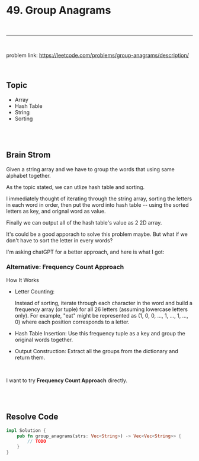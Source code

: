 # 49. Group Anagrams

<br>

---

<br>

problem link: https://leetcode.com/problems/group-anagrams/description/

<br>

## Topic 

* Array
* Hash Table
* String
* Sorting

<br>
<br>

## Brain Strom

Given a string array and we have to group the words that using same alphabet together.

As the topic stated, we can utlize hash table and sorting.

I immediately thought of iterating through the string array, sorting the letters in each word in order, then put the word into hash table -- using the sorted letters as key, and orignal word as value. 

Finally we can output all of the hash table's value as 2 2D array.

It's could be a good apporach to solve this problem maybe. But what if we don't have to sort the letter in every words?

I'm asking chatGPT for a better approach, and here is what I got:

### Alternative: Frequency Count Approach

How It Works

* Letter Counting:

    Instead of sorting, iterate through each character in the word and build a frequency array (or tuple) for all 26 letters (assuming lowercase letters only). For example, "eat" might be represented as (1, 0, 0, …, 1, …, 1, …, 0) where each position corresponds to a letter.

* Hash Table Insertion:
    Use this frequency tuple as a key and group the original words together.

* Output Construction:
    Extract all the groups from the dictionary and return them.

<br>

I want to try __Frequency Count Approach__ directly.

<br>
<br>


## Resolve Code

```rust
impl Solution {
    pub fn group_anagrams(strs: Vec<String>) -> Vec<Vec<String>> {
        // TODO
    }
}
```

